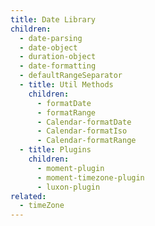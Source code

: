 ```yaml
---
title: Date Library
children:
  - date-parsing
  - date-object
  - duration-object
  - date-formatting
  - defaultRangeSeparator
  - title: Util Methods
    children:
      - formatDate
      - formatRange
      - Calendar-formatDate
      - Calendar-formatIso
      - Calendar-formatRange
  - title: Plugins
    children:
      - moment-plugin
      - moment-timezone-plugin
      - luxon-plugin
related:
  - timeZone
---
```

